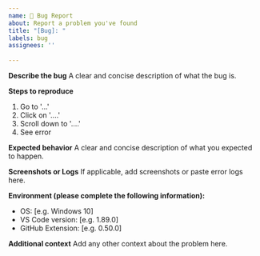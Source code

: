 ```yaml
---
name: 🐞 Bug Report
about: Report a problem you've found
title: "[Bug]: "
labels: bug
assignees: ''
 
---
```

 
**Describe the bug**
A clear and concise description of what the bug is.
 
**Steps to reproduce**
1. Go to '...'
2. Click on '....'
3. Scroll down to '....'
4. See error
 
**Expected behavior**
A clear and concise description of what you expected to happen.
 
**Screenshots or Logs**
If applicable, add screenshots or paste error logs here.
 
**Environment (please complete the following information):**
- OS: [e.g. Windows 10]
- VS Code version: [e.g. 1.89.0]
- GitHub Extension: [e.g. 0.50.0]
 
**Additional context**
Add any other context about the problem here.
 
